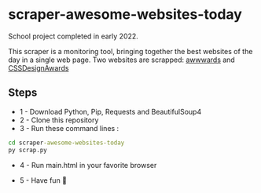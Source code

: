 # scraper-awesome-websites-today

School project completed in early 2022.

This scraper is a monitoring tool, bringing together the best websites of the day in a single web page.
Two websites are scrapped: [awwwards](https://www.awwwards.com/) and [CSSDesignAwards](https://www.cssdesignawards.com/)

## Steps

- 1 - Download Python, Pip, Requests and BeautifulSoup4
- 2 - Clone this repository
- 3 - Run these command lines :

```bat
cd scraper-awesome-websites-today
py scrap.py
```

- 4 - Run main.html in your favorite browser

- 5 - Have fun :beers:
